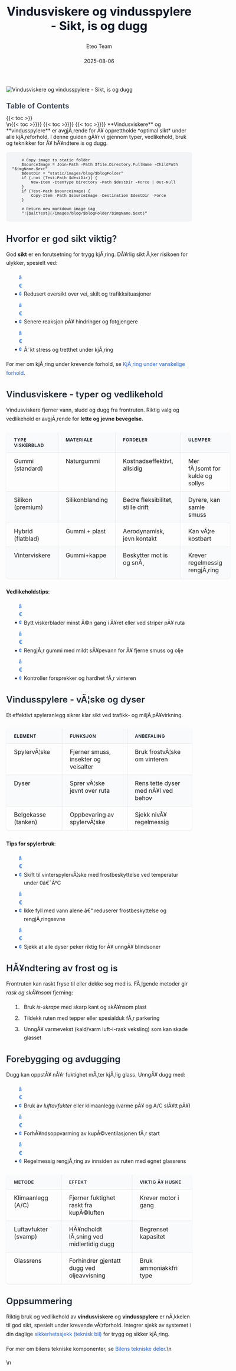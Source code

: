 ﻿---
title: "Vindusviskere og vindusspylere - Sikt, is og dugg"
date: 2025-08-06
draft: false
author: "Eteo Team"
description: "En omfattende guide til vedlikehold og bruk av vindusviskere og vindusspylere i bilen, samt teknikker for å håndtere is og dugg for optimal sikt."
categories: ["Driving Theory"]
tags: ["driving", "theory", "safety"]
featured_image: "/images/blog/vindusviskere-vindusspylere/vindusviskere-vindusspylere-image.svg"
---

<style>
/* Base text styling */
.article-content {
  font-family: 'Inter', -apple-system, BlinkMacSystemFont, 'Segoe UI', Roboto, Oxygen, Ubuntu, Cantarell, 'Open Sans', 'Helvetica Neue', sans-serif;
  line-height: 1.6;
  color: #1f2937;
  font-size: 16px;
}

/* Headers */
h1 {
  font-size: 2rem;
  font-weight: 700;
  margin: 2rem 0 1.5rem;
  color: #111827;
}

h2 {
  font-size: 1.5rem;
  font-weight: 600;
  margin: 2rem 0 1rem;
  color: #1f2937;
}

h3 {
  font-size: 1.25rem;
  font-weight: 600;
  margin: 1.5rem 0 0.75rem;
  color: #374151;
}

/* Paragraphs */
p {
  margin: 1rem 0;
  line-height: 1.7;
}

/* Lists */
ul, ol {
  margin: 1rem 0 1rem 1.5rem;
  padding-left: 1rem;
}

li {
  margin-bottom: 0.5rem;
  line-height: 1.6;
  position: relative;
  padding-left: 0.5rem;
}

ul > li::before {
  content: 'â€¢';
  color: #3b82f6;
  font-weight: bold;
  display: inline-block;
  width: 1em;
  margin-left: -1em;
}

/* Links */
a {
  color: #2563eb;
  text-decoration: none;
  transition: color 0.2s ease;
}

a:hover {
  color: #1d4ed8;
  text-decoration: underline;
}

/* Code blocks */
pre, code {
  font-family: 'SFMono-Regular', Consolas, 'Liberation Mono', Menlo, monospace;
  background-color: #f3f4f6;
  border-radius: 0.375rem;
  font-size: 0.875em;
}

pre {
  padding: 1rem;
  overflow-x: auto;
  margin: 1rem 0;
}

code {
  padding: 0.2em 0.4em;
}

/* Blockquotes */
blockquote {
  border-left: 4px solid #e5e7eb;
  margin: 1.5rem 0;
  padding: 0.75rem 1rem 0.75rem 1.5rem;
  background-color: #f9fafb;
  color: #4b5563;
  font-style: italic;
}

/* Tables */
table {
  margin: 1.5rem auto !important;
  border-collapse: collapse !important;
  width: 100% !important;
  max-width: 100%;
  box-shadow: 0 1px 3px rgba(0,0,0,0.1) !important;
  border-radius: 0.5rem !important;
  overflow: hidden !important;
  border: 1px solid #e5e7eb !important;
  display: table !important;
}

th, td {
  padding: 0.75rem 1.25rem !important;
  text-align: left !important;
  border: 1px solid #e5e7eb !important;
  vertical-align: top;
}

th {
  background-color: #f9fafb !important;
  font-weight: 600 !important;
  color: #111827 !important;
  text-transform: uppercase !important;
  font-size: 0.75rem !important;
  letter-spacing: 0.05em !important;
}

tr:nth-child(even) {
  background-color: #f9fafb !important;
}

tr:hover {
  background-color: #f3f4f6 !important;
}

/* Responsive adjustments */
@media (max-width: 768px) {
  .article-content {
    font-size: 15px;
  }
  
  h1 { font-size: 1.75rem; }
  h2 { font-size: 1.375rem; }
  h3 { font-size: 1.125rem; }
  
  table {
    display: block !important;
    overflow-x: auto !important;
    -webkit-overflow-scrolling: touch;
  }
}
</style>


<div class="blog-content">
  <div class="featured-image">
    <img src="/images/blog/vindusviskere-vindusspylere/vindusviskere-vindusspylere-image.svg" alt="Vindusviskere og vindusspylere - Sikt, is og dugg" class="img-fluid rounded">
  </div>

  <div class="toc-container mt-4 mb-4">
    <h3>Table of Contents</h3>
    {{< toc >}}
  </div>

  <div class="blog-body">\n{{< toc >}}}}
{{< toc >}}}}
{{< toc >}}}}
**Vindusviskere** og **vindusspylere** er avgjÃ¸rende for Ã¥ opprettholde *optimal sikt* under alle kjÃ¸reforhold. I denne guiden gÃ¥r vi gjennom typer, vedlikehold, bruk og teknikker for Ã¥ hÃ¥ndtere is og dugg.


        
        
        # Copy image to static folder
        $sourceImage = Join-Path -Path $file.Directory.FullName -ChildPath "$imgName.$ext"
        $destDir = "static/images/blog/$blogFolder"
        if (-not (Test-Path $destDir)) {
            New-Item -ItemType Directory -Path $destDir -Force | Out-Null
        }
        if (Test-Path $sourceImage) {
            Copy-Item -Path $sourceImage -Destination $destDir -Force
        }
        
        # Return new markdown image tag
        "![$altText](/images/blog/$blogFolder/$imgName.$ext)"
    

## Hvorfor er god sikt viktig?

God **sikt** er en forutsetning for trygg kjÃ¸ring. DÃ¥rlig sikt Ã¸ker risikoen for ulykker, spesielt ved:

* Redusert oversikt over vei, skilt og trafikksituasjoner
* Senere reaksjon pÃ¥ hindringer og fotgjengere
* Ã˜kt stress og tretthet under kjÃ¸ring

For mer om kjÃ¸ring under krevende forhold, se [KjÃ¸ring under vanskelige forhold](/blogs/teori/kjoring-under-vanskelige-forhold "KjÃ¸ring under vanskelige forhold").

## Vindusviskere - typer og vedlikehold

Vindusviskere fjerner vann, sludd og dugg fra frontruten. Riktig valg og vedlikehold er avgjÃ¸rende for **lette og jevne bevegelse**.

| Type viskerblad      | Materiale      | Fordeler                           | Ulemper                        |
|-----------------------|---------------|------------------------------------|--------------------------------|
| Gummi (standard)      | Naturgummi    | Kostnadseffektivt, allsidig        | Mer fÃ¸lsomt for kulde og sollys|
| Silikon (premium)     | Silikonblanding| Bedre fleksibilitet, stille drift | Dyrere, kan samle smuss        |
| Hybrid (flatblad)     | Gummi + plast | Aerodynamisk, jevn kontakt         | Kan vÃ¦re kostbart              |
| Vinterviskere         | Gummi+kappe   | Beskytter mot is og snÃ¸            | Krever regelmessig rengjÃ¸ring  |

**Vedlikeholdstips**:

* Bytt viskerblader minst Ã©n gang i Ã¥ret eller ved striper pÃ¥ ruta
* RengjÃ¸r gummi med mildt sÃ¥pevann for Ã¥ fjerne smuss og olje
* Kontroller forsprekker og hardhet fÃ¸r vinteren

## Vindusspylere - vÃ¦ske og dyser

Et effektivt spyleranlegg sikrer klar sikt ved trafikk- og miljÃ¸pÃ¥virkning.

| Element                | Funksjon                                    | Anbefaling                        |
|------------------------|---------------------------------------------|-----------------------------------|
| SpylervÃ¦ske            | Fjerner smuss, insekter og veisalter        | Bruk frostvÃ¦ske om vinteren       |
| Dyser                  | Sprer vÃ¦ske jevnt over ruta                 | Rens tette dyser med nÃ¥l ved behov|
| Belgekasse (tanken)    | Oppbevaring av spylervÃ¦ske                  | Sjekk nivÃ¥ regelmessig            |

**Tips for spylerbruk**:

* Skift til vinterspylervÃ¦ske med frostbeskyttelse ved temperatur under 0â€¯Â°C
* Ikke fyll med vann alene â€“ reduserer frostbeskyttelse og rengjÃ¸ringsevne
* Sjekk at alle dyser peker riktig for Ã¥ unngÃ¥ blindsoner

## HÃ¥ndtering av frost og is

Frontruten kan raskt fryse til eller dekke seg med is. FÃ¸lgende metoder gir *rask og skÃ¥nsom* fjerning:

1. Bruk *is-skrape* med skarp kant og skÃ¥nsom plast
2. Tildekk ruten med tepper eller spesialduk fÃ¸r parkering
3. UnngÃ¥ varmevekst (kald/varm luft-i-rask veksling) som kan skade glasset

## Forebygging og avdugging

Dugg kan oppstÃ¥ nÃ¥r fuktighet mÃ¸ter kjÃ¸lig glass. UnngÃ¥ dugg med:

* Bruk av *luftavfukter* eller klimaanlegg (varme pÃ¥ og A/C slÃ¥tt pÃ¥)
* ForhÃ¥ndsoppvarming av kupÃ©ventilasjonen fÃ¸r start
* Regelmessig rengjÃ¸ring av innsiden av ruten med egnet glassrens

| Metode               | Effekt                                     | Viktig Ã¥ huske               |
|----------------------|--------------------------------------------|------------------------------|
| Klimaanlegg (A/C)    | Fjerner fuktighet raskt fra kupÃ©luften      | Krever motor i gang          |
| Luftavfukter (svamp) | HÃ¥ndholdt lÃ¸sning ved midlertidig dugg     | Begrenset kapasitet          |
| Glassrens            | Forhindrer gjentatt dugg ved oljeavvisning | Bruk ammoniakkfri type       |

## Oppsummering

Riktig bruk og vedlikehold av **vindusviskere** og **vindusspylere** er nÃ¸kkelen til god sikt, spesielt under krevende vÃ¦rforhold. Integrer sjekk av systemet i din daglige [sikkerhetssjekk (teknisk bil)](/blogs/teori/sikkerhetssjekk-teknisk-bil "Sikkerhetssjekk (teknisk bil)") for trygg og sikker kjÃ¸ring.

For mer om bilens tekniske komponenter, se [Bilens tekniske deler](/blogs/teori/bilens-tekniske-deler "Bilens tekniske deler - Oversikt over bilens hovedkomponenter").\n  </div>\n</div>